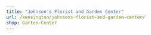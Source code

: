 ```yaml
---
title: "Johnson's Florist and Garden Center"
url: /kensington/johnsons-florist-and-garden-center/
shop: Garten-Center
---
```

